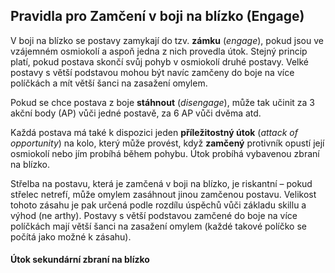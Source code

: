 ## Pravidla pro Zamčení v boji na blízko (Engage)
V boji na blízko se postavy zamykají do tzv. **zámku** (*engage*), pokud jsou ve vzájemném osmiokolí a aspoň jedna z nich provedla útok. Stejný princip platí, pokud postava skončí svůj pohyb v osmiokolí druhé postavy. Velké postavy s větší podstavou mohou být navíc zamčeny do boje na více políčkách a mít větší šanci na zasažení omylem.

Pokud se chce postava z boje **stáhnout** (*disengage*), může tak učinit za 3 akční body (AP) vůči jedné postavě, za 6 AP vůči dvěma atd. 

Každá postava má také k dispozici jeden **příležitostný útok** (*attack of opportunity*) na kolo, který může provést, když **zamčený** protivník opustí její osmiokolí nebo jím probíhá během pohybu. Útok probíhá vybavenou zbraní na blízko. 

Střelba na postavu, která je zamčená v boji na blízko, je riskantní – pokud střelec netrefí, může omylem zasáhnout jinou zamčenou postavu. Velikost tohoto zásahu je pak určená podle rozdílu úspěchů vůči základu skillu a výhod (ne arthy). Postavy s větší podstavou zamčené do boje na více políčkách mají větší šanci na zasažení omylem (každé takové políčko se počítá jako možné k zásahu).

#### Útok sekundární zbraní na blízko
